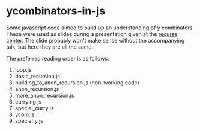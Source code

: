 # ycombinators-in-js
Some javascript code aimed to build up an understanding of y combinators.  These were used as slides during a presentation given at the [recurse center](www.recurse.com).  The slide probably won't make sense without the accompanying talk, but here they are all the same.

The preferred reading order is as follows:
1. loop.js
1. basic_recursion.js
1. building_to_anon_recursion.js (non-working code)
1. anon_recursion.js
1. more_anon_recursion.js
1. currying.js
1. special_curry.js
1. ycom.js
1. special_y.js
